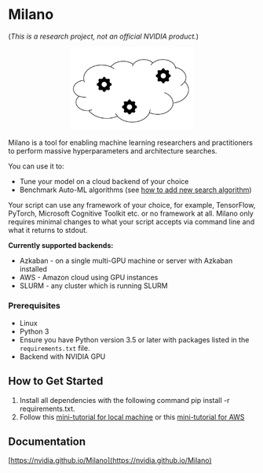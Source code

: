 # Milano 
(*This is a research project, not an official NVIDIA product.*)

<div align="center">
  <img src="iconMilano.png" alt="Milano" width="250px">
  <br>
</div>

Milano is a tool for enabling machine learning researchers and practitioners to perform massive hyperparameters 
and architecture searches.

You can use it to:
* Tune your model on a cloud backend of your choice
* Benchmark Auto-ML algorithms (see [how to add new search algorithm](docs/how-to-add-new-search-algorithm.md))

Your script can use any framework of your choice, for example, TensorFlow, PyTorch, Microsoft Cognitive Toolkit etc. or no framework at all.
Milano only requires minimal changes to what your script accepts via command line and what it returns to stdout. 

**Currently supported backends:**
* Azkaban - on a single multi-GPU machine or server with Azkaban installed
* AWS - Amazon cloud using GPU instances
* SLURM - any cluster which is running SLURM

### Prerequisites

* Linux
* Python 3
* Ensure you have Python version 3.5 or later with packages listed in the `requirements.txt` file.
* Backend with NVIDIA GPU

## How to Get Started
1. Install all dependencies with the following command
   pip install -r requirements.txt.
2. Follow this [mini-tutorial for local machine](docs/Quick_start.md) or this [mini-tutorial for AWS](docs/Quick_start_aws.md) 

## Documentation
[https://nvidia.github.io/Milano](https://nvidia.github.io/Milano)


